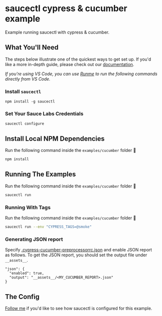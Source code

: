 # saucectl cypress & cucumber example

Example running saucectl with cypress & cucumber.

## What You'll Need

The steps below illustrate one of the quickest ways to get set up. If you'd like a more in-depth guide, please check out
our [documentation](https://docs.saucelabs.com/dev/cli/saucectl/#installing-saucectl).

_If you're using VS Code, you can use [Runme](https://marketplace.visualstudio.com/items?itemName=stateful.runme) to run the following commands directly from VS Code._

### Install `saucectl`

```shell
npm install -g saucectl
```

### Set Your Sauce Labs Credentials

```shell
saucectl configure
```

## Install Local NPM Dependencies

Run the following command inside the `examples/cucumber` folder :rocket:

```bash
npm install
```

## Running The Examples

Run the following command inside the `examples/cucumber` folder :rocket:

```bash
saucectl run
```

### Running With Tags

Run the following command inside the `examples/cucumber` folder :rocket:

```bash
saucectl run --env "CYPRESS_TAGS=@smoke"
```

### Generating JSON report

Specify [.cypress-cucumber-preprocessorrc.json](./.cypress-cucumber-preprocessorrc.json) and enable JSON report as follows. To get the JSON report, you should set the output file under `__assets__`.

```
"json": {
  "enabled": true,
  "output": "__assets__/<MY_CUCUMBER_REPORT>.json"
}
```

## The Config

[Follow me](.sauce/config.yml) if you'd like to see how saucectl is configured for this example.


